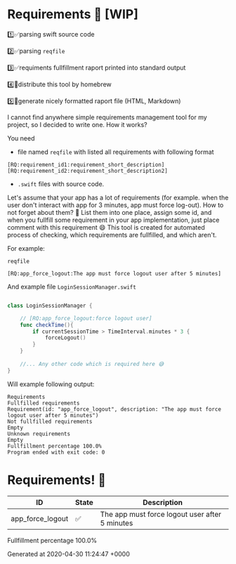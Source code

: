#  Requirements 🧐 [WIP]

1️⃣✅parsing swift source code

2️⃣✅parsing `reqfile`

3️⃣✅requiments fullfillment raport printed into standard output

4️⃣🔴distribute this tool by homebrew

5️⃣🔴generate nicely formatted raport file (HTML, Markdown)

I cannot find anywhere simple requirements management tool for my project, so I decided to write one.
How it works?

You need
- file named `reqfile` with listed all requirements with following format
```
[RQ:requirement_id1:requirement_short_description]
[RQ:requirement_id2:requirement_short_description2]
```
- `.swift` files with source code.

Let's assume that your app has a lot of requirements (for example. when the user don't interact with app for 3 minutes, app must force log-out).
How to not forget about them? 🧐
List them into one place, assign some id, and when you fullfill some requirement  in your app implementation, just place comment with this requirement 😄
This tool is created for automated process of checking, which requirements are fullfilled, and which aren't.

For example:

`reqfile`
```
[RQ:app_force_logout:The app must force logout user after 5 minutes]
```

And example file 
`LoginSessionManager.swift`
```swift

class LoginSessionManager {

    // [RQ:app_force_logout:force logout user]
    func checkTime(){
        if currentSessionTime > TimeInterval.minutes * 3 {
            forceLogout()
        }
    }
    
    //... Any other code which is required here 😅
}
```

Will example following output:
```
Requirements
Fullfilled requirements
Requirement(id: "app_force_logout", description: "The app must force logout user after 5 minutes")
Not fullfilled requirements
Empty
Unknown requirements
Empty
Fullfillment percentage 100.0%
Program ended with exit code: 0
```

# Requirements! 🧐

| ID             | State | Description             |
| -------------- | ----- | ----------------------- |
| app_force_logout    | ✅     | The app must force logout user after 5 minutes |

Fullfillment percentage 100.0%

Generated at 2020-04-30 11:24:47 +0000



